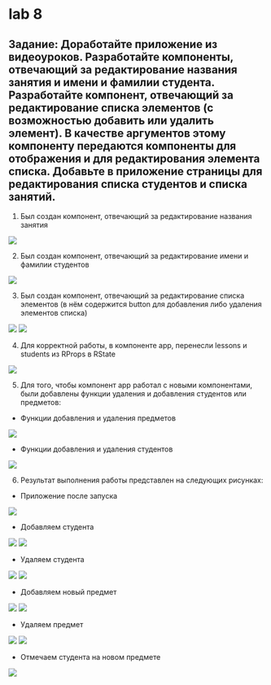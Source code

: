 # lab 8
## Задание: Доработайте приложение из видеоуроков. Разработайте компоненты, отвечающий за редактирование названия занятия и имени и фамилии студента. Разработайте компонент, отвечающий за редактирование списка элементов (с возможностью добавить или удалить элемент). В качестве аргументов этому компоненту передаются компоненты для отображения и для редактирования элемента списка. Добавьте в приложение страницы для редактирования списка студентов и списка занятий.
1. Был создан компонент, отвечающий за редактирование названия занятия
<img src = https://sun9-18.userapi.com/c857536/v857536109/1f5fea/7zLDW48__lc.jpg>

2. Был создан компонент, отвечающий за редактирование имени и фамилии студентов
<img src = https://sun9-70.userapi.com/c857536/v857536866/1f999e/CRPteGHO8SQ.jpg>

3. Был создан компонент, отвечающий за редактирование списка элементов (в нём содержится button для добавления либо удаления элементов списка)
<img src = https://sun9-10.userapi.com/c857536/v857536866/1f99af/7YbpUu47WQE.jpg>
<img src = https://sun9-47.userapi.com/c857536/v857536866/1f99c1/c5C2mWcCuSg.jpg>

4. Для корректной работы, в компоненте app, перенесли lessons и students из RProps в RState
<img src = https://sun9-63.userapi.com/c857536/v857536866/1f99c8/6QKEyR6qZVw.jpg>

5. Для того, чтобы компонент app работал с новыми компонентами, были добавлены функции удаления и добавления студентов или предметов:

- Функции добавления и удаления предметов
<img src = https://sun9-53.userapi.com/c854224/v854224866/23a507/Ox6rRhzV5xQ.jpg>

- Функции добавления и удаления студентов
<img src = https://sun9-23.userapi.com/c854224/v854224866/23a510/9j_jT1oLZM4.jpg>

6. Результат выполнения работы представлен на следующих рисунках:

- Приложение после запуска
<img src = https://sun9-41.userapi.com/c854224/v854224866/23a517/JfvSNkNbvSw.jpg>

- Добавляем студента
<img src = https://sun9-61.userapi.com/c854224/v854224866/23a527/dEQnlEO0CrY.jpg>
<img src = https://sun9-5.userapi.com/c854224/v854224866/23a52e/7sbQUSJ62mA.jpg>

- Удаляем студента
<img src = https://sun9-32.userapi.com/c854224/v854224866/23a535/RlQ-ajnIHdg.jpg>
<img src = https://sun9-65.userapi.com/c854224/v854224866/23a53c/XUu-bQ0l7qw.jpg>

- Добавляем новый предмет
<img src = https://sun9-36.userapi.com/c854224/v854224866/23a543/tC3Gux7wXOc.jpg>
<img src = https://sun9-59.userapi.com/c854224/v854224866/23a54a/7tkrXKwBAjk.jpg>

- Удаляем предмет
<img src = https://sun9-10.userapi.com/c854224/v854224866/23a551/G9VTqSmAXmM.jpg>
<img src = https://sun9-31.userapi.com/c854224/v854224866/23a558/LcjUWySkYJw.jpg>

- Отмечаем студента на новом предмете
<img src = https://sun9-53.userapi.com/c854224/v854224866/23a55f/g6ldot5iK70.jpg>

